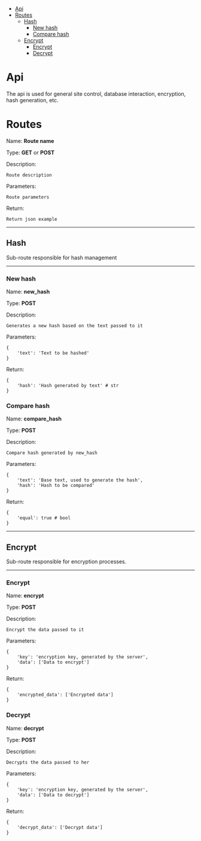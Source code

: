 - [Api](#api)
- [Routes](#routes)
  - [Hash](#hash)
    - [New hash](#new-hash)
    - [Compare hash](#compare-hash)
  - [Encrypt](#encrypt)
    - [Encrypt](#encrypt-1)
    - [Decrypt](#decrypt)

# Api

The api is used for general site control, database interaction, encryption, hash generation, etc.

# Routes

Name: **Route name**

Type: **GET** or **POST**

Description:

    Route description

Parameters:

    Route parameters

Return:

    Return json example

****

## Hash

Sub-route responsible for hash management

****

### New hash

Name: **new_hash**

Type: **POST**

Description:

    Generates a new hash based on the text passed to it

Parameters:

    {
        'text': 'Text to be hashed'
    }

Return:

    {
        'hash': 'Hash generated by text' # str
    }

### Compare hash

Name: **compare_hash**

Type: **POST**

Description:

    Compare hash generated by new_hash

Parameters:

    {
        'text': 'Base text, used to generate the hash',
        'hash': 'Hash to be compared'
    }

Return:

    {
        'equal': true # bool
    }

****

## Encrypt

Sub-route responsible for encryption processes.

****

### Encrypt

Name: **encrypt**

Type: **POST**

Description:

    Encrypt the data passed to it

Parameters:

    {
        'key': 'encryption key, generated by the server',
        'data': ['Data to encrypt']
    }

Return:

    {
        'encrypted_data': ['Encrypted data']
    }

### Decrypt

Name: **decrypt**

Type: **POST**

Description:

    Decrypts the data passed to her

Parameters:

    {
        'key': 'encryption key, generated by the server',
        'data': ['Data to decrypt']
    }

Return:

    {
        'decrypt_data': ['Decrypt data']
    }